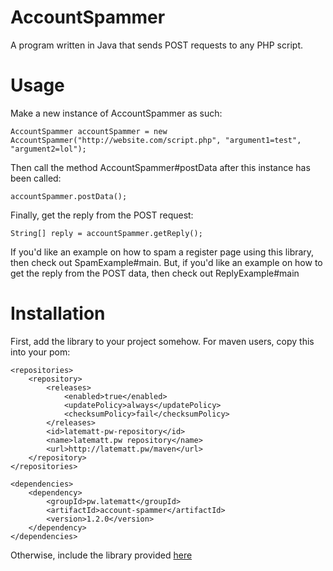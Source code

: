 # AccountSpammer

A program written in Java that sends POST requests to any PHP script.
# Usage
Make a new instance of AccountSpammer as such:

    AccountSpammer accountSpammer = new AccountSpammer("http://website.com/script.php", "argument1=test", "argument2=lol");

Then call the method AccountSpammer#postData after this instance has been called:

    accountSpammer.postData();

Finally, get the reply from the POST request:

    String[] reply = accountSpammer.getReply();

If you'd like an example on how to spam a register page using this library, then check out SpamExample#main. But, if you'd like an example on how to get the reply from the POST data, then check out ReplyExample#main

# Installation

First, add the library to your project somehow. For maven users, copy this into your pom:

    <repositories>
        <repository>
            <releases>
                <enabled>true</enabled>
                <updatePolicy>always</updatePolicy>
				<checksumPolicy>fail</checksumPolicy>
            </releases>
            <id>latematt-pw-repository</id>
            <name>latematt.pw repository</name>
            <url>http://latematt.pw/maven</url>
        </repository>
    </repositories>

    <dependencies>
        <dependency>
            <groupId>pw.latematt</groupId>
            <artifactId>account-spammer</artifactId>
            <version>1.2.0</version>
        </dependency>
    </dependencies>

Otherwise, include the library provided [here](http://latematt.pw/maven/pw/latematt/account-spammer/1.2.0)